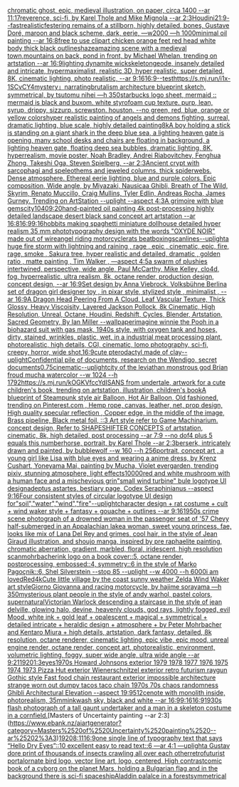 [chromatic ghost, epic, medieval illustration, on paper, circa 1400 --ar 11:17](https://www.ebank.nz/aiartgenerator?category=chromatic%2520ghost%2C%2520epic%2C%2520medieval%2520illustration%2C%2520on%2520paper%2C%2520circa%25201400%2520--ar%252011%3A17)[reverence, sci-fi, by Karel Thole and Mike Mignola --ar 2:3](https://www.ebank.nz/aiartgenerator?category=reverence%2C%2520sci-fi%2C%2520by%2520Karel%2520Thole%2520and%2520Mike%2520Mignola%2520--ar%25202%3A3)[Houdini](https://www.ebank.nz/aiartgenerator?category=Houdini)[21:9](https://www.ebank.nz/aiartgenerator?category=21%3A9)[--fast](https://www.ebank.nz/aiartgenerator?category=--fast)[realistic](https://www.ebank.nz/aiartgenerator?category=realistic)[festering remains of a stillborn, highly detailed, bones, Gustave Doré, maroon and black scheme, dark, eerie, —w2000 —h 1000](https://www.ebank.nz/aiartgenerator?category=festering%2520remains%2520of%2520a%2520stillborn%2C%2520highly%2520detailed%2C%2520bones%2C%2520Gustave%2520Dor%C3%A9%2C%2520maroon%2520and%2520black%2520scheme%2C%2520dark%2C%2520eerie%2C%2520%E2%80%94w2000%2520%E2%80%94h%25201000)[minimal oil painting --ar 16:8](https://www.ebank.nz/aiartgenerator?category=minimal%2520oil%2520painting%2520--ar%252016%3A8)[free to use clipart chicken orange feet red head white body thick black outlines](https://www.ebank.nz/aiartgenerator?category=free%2520to%2520use%2520clipart%2520chicken%2520orange%2520feet%2520red%2520head%2520white%2520body%2520thick%2520black%2520outlines)[haze](https://www.ebank.nz/aiartgenerator?category=haze)[amazing scene with a medieval town,mountains on back, pond in front, by Michael Whelan, trending on artstation --ar 16:9](https://www.ebank.nz/aiartgenerator?category=amazing%2520scene%2520with%2520a%2520medieval%2520town%2Cmountains%2520on%2520back%2C%2520pond%2520in%2520front%2C%2520by%2520Michael%2520Whelan%2C%2520trending%2520on%2520artstation%2520--ar%252016%3A9)[](https://www.ebank.nz/aiartgenerator?category=)[lighting dynamite wick](https://www.ebank.nz/aiartgenerator?category=lighting%2520dynamite%2520wick)[skeleton](https://www.ebank.nz/aiartgenerator?category=skeleton)[geode, insanely detailed and intricate, hypermaximalist, realistic 3D, hyper realistic, super detailed, 8K, cinematic lighting, photo realistic,  --ar 9:16](https://www.ebank.nz/aiartgenerator?category=geode%2C%2520insanely%2520detailed%2520and%2520intricate%2C%2520hypermaximalist%2C%2520realistic%25203D%2C%2520hyper%2520realistic%2C%2520super%2520detailed%2C%25208K%2C%2520cinematic%2520lighting%2C%2520photo%2520realistic%2C%2520%2520--ar%25209%3A16)[16:9](https://www.ebank.nz/aiartgenerator?category=16%3A9)[](https://www.ebank.nz/aiartgenerator?category=)[--test](https://www.ebank.nz/aiartgenerator?category=--test)[<https://s.mj.run/i1x-1SCvCY4>](https://www.ebank.nz/aiartgenerator?category=%3Chttps%3A//s.mj.run/i1x-1SCvCY4%3E)[mystery」](https://www.ebank.nz/aiartgenerator?category=mystery%E3%80%8D)[narrating](https://www.ebank.nz/aiartgenerator?category=narrating)[brutalism architecture blueprint sketch, symmetrical, by tsutomu nihei —h 350](https://www.ebank.nz/aiartgenerator?category=brutalism%2520architecture%2520blueprint%2520sketch%2C%2520symmetrical%2C%2520by%2520tsutomu%2520nihei%2520%E2%80%94h%2520350)[starbucks logo sheet, mermaid :: mermaid is black and buxom. white styrofoam cup texture. purp, lean, syrup, drippy, sizzurp. screwston. houston. --no green, red, blue, orange or yellow colors](https://www.ebank.nz/aiartgenerator?category=starbucks%2520logo%2520sheet%2C%2520mermaid%2520%3A%3A%2520mermaid%2520is%2520black%2520and%2520buxom.%2520white%2520styrofoam%2520cup%2520texture.%2520purp%2C%2520lean%2C%2520syrup%2C%2520drippy%2C%2520sizzurp.%2520screwston.%2520houston.%2520--no%2520green%2C%2520red%2C%2520blue%2C%2520orange%2520or%2520yellow%2520colors)[hyper realistic painting of angels and demons fighting, surreal, dramatic lighting, blue scale, highly detailed painting](https://www.ebank.nz/aiartgenerator?category=hyper%2520realistic%2520painting%2520of%2520angels%2520and%2520demons%2520fighting%2C%2520surreal%2C%2520dramatic%2520lighting%2C%2520blue%2520scale%2C%2520highly%2520detailed%2520painting)[8k](https://www.ebank.nz/aiartgenerator?category=8k)[A boy holding a stick is standing on a giant shark in the deep blue sea, a lighting heaven gate is opening, many school desks and chairs are floating in background, a lighting heaven gate, floating deep sea bubbles, dramatic lighting, 8K, hyperrealism, movie poster, Noah Bradley, Andrei Riabovitchev, Fenghua Zhong, Takeshi Oga, Steven Spielberg, --ar 2:3](https://www.ebank.nz/aiartgenerator?category=A%2520boy%2520holding%2520a%2520stick%2520is%2520standing%2520on%2520a%2520giant%2520shark%2520in%2520the%2520deep%2520blue%2520sea%2C%2520a%2520lighting%2520heaven%2520gate%2520is%2520opening%2C%2520many%2520school%2520desks%2520and%2520chairs%2520are%2520floating%2520in%2520background%2C%2520a%2520lighting%2520heaven%2520gate%2C%2520floating%2520deep%2520sea%2520bubbles%2C%2520dramatic%2520lighting%2C%25208K%2C%2520hyperrealism%2C%2520movie%2520poster%2C%2520Noah%2520Bradley%2C%2520Andrei%2520Riabovitchev%2C%2520Fenghua%2520Zhong%2C%2520Takeshi%2520Oga%2C%2520Steven%2520Spielberg%2C%2520--ar%25202%3A3)[Ancient crypt with sarcophagi and speleothems and jeweled columns, thick spiderwebs. Dense atmosphere. Ethereal eerie lighting, blue and purple colors. Epic composition, Wide angle, by Miyazaki, Nausicaa Ghibli, Breath of The Wild, Skyrim, Renato Muccillo, Craig Mullins, Tyler Edlin, Andreas Rocha, James Gurney. Trending on ArtStation --uplight  --aspect 4:3](https://www.ebank.nz/aiartgenerator?category=Ancient%2520crypt%2520with%2520sarcophagi%2520and%2520speleothems%2520and%2520jeweled%2520columns%2C%2520thick%2520spiderwebs.%2520Dense%2520atmosphere.%2520Ethereal%2520eerie%2520lighting%2C%2520blue%2520and%2520purple%2520colors.%2520Epic%2520composition%2C%2520Wide%2520angle%2C%2520by%2520Miyazaki%2C%2520Nausicaa%2520Ghibli%2C%2520Breath%2520of%2520The%2520Wild%2C%2520Skyrim%2C%2520Renato%2520Muccillo%2C%2520Craig%2520Mullins%2C%2520Tyler%2520Edlin%2C%2520Andreas%2520Rocha%2C%2520James%2520Gurney.%2520Trending%2520on%2520ArtStation%2520--uplight%2520%2520--aspect%25204%3A3)[A grimoire with blue gems](https://www.ebank.nz/aiartgenerator?category=A%2520grimoire%2520with%2520blue%2520gems)[city](https://www.ebank.nz/aiartgenerator?category=city)[1040](https://www.ebank.nz/aiartgenerator?category=1040)[9:20](https://www.ebank.nz/aiartgenerator?category=9%3A20)[hand-painted oil painting 4k post-processing highly detailed landscape desert black sand concept art artstation --ar 16:8](https://www.ebank.nz/aiartgenerator?category=hand-painted%2520oil%2520painting%25204k%2520post-processing%2520highly%2520detailed%2520landscape%2520desert%2520black%2520sand%2520concept%2520art%2520artstation%2520--ar%252016%3A8)[16:9](https://www.ebank.nz/aiartgenerator?category=16%3A9)[9:16](https://www.ebank.nz/aiartgenerator?category=9%3A16)[hobbits making spaghetti miniature dollhouse detailed hyper realism 35 mm photo](https://www.ebank.nz/aiartgenerator?category=hobbits%2520making%2520spaghetti%2520miniature%2520dollhouse%2520detailed%2520hyper%2520realism%252035%2520mm%2520photo)[typography design with the words "OXYDE NOIR" made out of wire](https://www.ebank.nz/aiartgenerator?category=typography%2520design%2520with%2520the%2520words%2520%22OXYDE%2520NOIR%22%2520made%2520out%2520of%2520wire)[angel riding motorcycle](https://www.ebank.nz/aiartgenerator?category=angel%2520riding%2520motorcycle)[rats beatboxing](https://www.ebank.nz/aiartgenerator?category=rats%2520beatboxing)[scanlines](https://www.ebank.nz/aiartgenerator?category=scanlines)[--uplight](https://www.ebank.nz/aiartgenerator?category=--uplight)[a huge fire storm with lightning and raining , rage , epic , cinematic, epic, fire, rage, smoke , Sakura tree, hyper realistic and detailed, dramatic , golden ratio , matte painting , Tim Walker , —aspect 4:5](https://www.ebank.nz/aiartgenerator?category=a%2520huge%2520fire%2520storm%2520with%2520lightning%2520and%2520raining%2520%2C%2520rage%2520%2C%2520epic%2520%2C%2520cinematic%2C%2520epic%2C%2520fire%2C%2520rage%2C%2520smoke%2520%2C%2520Sakura%2520tree%2C%2520hyper%2520realistic%2520and%2520detailed%2C%2520dramatic%2520%2C%2520golden%2520ratio%2520%2C%2520matte%2520painting%2520%2C%2520Tim%2520Walker%2520%2C%2520%E2%80%94aspect%25204%3A5)[a swarm of plushies intertwined, perspective, wide angle, Paul McCarthy, Mike Kelley, clo4d, fog, hyperrealistic, ultra realism, 8k, octane render, production design, concept design, --ar 16:9](https://www.ebank.nz/aiartgenerator?category=a%2520swarm%2520of%2520plushies%2520intertwined%2C%2520perspective%2C%2520wide%2520angle%2C%2520Paul%2520McCarthy%2C%2520Mike%2520Kelley%2C%2520clo4d%2C%2520fog%2C%2520hyperrealistic%2C%2520ultra%2520realism%2C%25208k%2C%2520octane%2520render%2C%2520production%2520design%2C%2520concept%2520design%2C%2520--ar%252016%3A9)[Set design by Anna Viebrock. Volksbühne Berlin](https://www.ebank.nz/aiartgenerator?category=Set%2520design%2520by%2520Anna%2520Viebrock.%2520Volksb%C3%BChne%2520Berlin)[a set of dragon girl designer toy , in pixar style, stylized style , minimalist , --ar 16:9](https://www.ebank.nz/aiartgenerator?category=a%2520set%2520of%2520dragon%2520girl%2520designer%2520toy%2520%2C%2520in%2520pixar%2520style%2C%2520stylized%2520style%2520%2C%2520minimalist%2520%2C%2520--ar%252016%3A9)[A Dragon Head Peering From A Cloud, Leaf Vascular Texture, Thick Glossy, Heavy Viscoisity, Layered Jackson Pollock, 8k Cinematic, High Resolution, Unreal, Octane, Houdini, Redshift, Cycles, Blender, Artstation, Sacred Geometry, By Ian Miller --wallpaper](https://www.ebank.nz/aiartgenerator?category=A%2520Dragon%2520Head%2520Peering%2520From%2520A%2520Cloud%2C%2520Leaf%2520Vascular%2520Texture%2C%2520Thick%2520Glossy%2C%2520Heavy%2520Viscoisity%2C%2520Layered%2520Jackson%2520Pollock%2C%25208k%2520Cinematic%2C%2520High%2520Resolution%2C%2520Unreal%2C%2520Octane%2C%2520Houdini%2C%2520Redshift%2C%2520Cycles%2C%2520Blender%2C%2520Artstation%2C%2520Sacred%2520Geometry%2C%2520By%2520Ian%2520Miller%2520--wallpaper)[imagine winnie the Pooh in a biohazard suit with gas mask, 1940s style, with oxygen tank and hoses, dirty, stained, wrinkles, plastic, wet, in a industrial meat processing plant, photorealistic, high details, CGI, cinematic, lomo photography, sci-fi, creepy, horror, wide shot,](https://www.ebank.nz/aiartgenerator?category=imagine%2520winnie%2520the%2520Pooh%2520in%2520a%2520biohazard%2520suit%2520with%2520gas%2520mask%2C%25201940s%2520style%2C%2520with%2520oxygen%2520tank%2520and%2520hoses%2C%2520dirty%2C%2520stained%2C%2520wrinkles%2C%2520plastic%2C%2520wet%2C%2520in%2520a%2520industrial%2520meat%2520processing%2520plant%2C%2520photorealistic%2C%2520high%2520details%2C%2520CGI%2C%2520cinematic%2C%2520lomo%2520photography%2C%2520sci-fi%2C%2520creepy%2C%2520horror%2C%2520wide%2520shot%2C)[16:9](https://www.ebank.nz/aiartgenerator?category=16%3A9)[cute pterodactyl,made of clay](https://www.ebank.nz/aiartgenerator?category=cute%2520pterodactyl%2Cmade%2520of%2520clay)[--uplight](https://www.ebank.nz/aiartgenerator?category=--uplight)[Confidential pile of documents, research on the Wendigo, secret documents](https://www.ebank.nz/aiartgenerator?category=Confidential%2520pile%2520of%2520documents%2C%2520research%2520on%2520the%2520Wendigo%2C%2520secret%2520documents)[0.75](https://www.ebank.nz/aiartgenerator?category=0.75)[cinematic](https://www.ebank.nz/aiartgenerator?category=cinematic)[--uplight](https://www.ebank.nz/aiartgenerator?category=--uplight)[city of the leviathan monstrous god Brian froud mucha watercolor --w 1024 --h 1792](https://www.ebank.nz/aiartgenerator?category=city%2520of%2520the%2520leviathan%2520monstrous%2520god%2520Brian%2520froud%2520mucha%2520watercolor%2520--w%25201024%2520--h%25201792)[<https://s.mj.run/kOGKVfccYdI>](https://www.ebank.nz/aiartgenerator?category=%3Chttps%3A//s.mj.run/kOGKVfccYdI%3E)[SANS from undertale, artwork for a cute children's book, trending on artstation, illustration, children's book](https://www.ebank.nz/aiartgenerator?category=SANS%2520from%2520undertale%2C%2520artwork%2520for%2520a%2520cute%2520children%27s%2520book%2C%2520trending%2520on%2520artstation%2C%2520illustration%2C%2520children%27s%2520book)[A blueprint of Steampunk style air Balloon,  Hot Air Balloon, Old fashioned, trending on Pinterest.com  , Hemp rope, canvas, leather, net, prop design, High quality specular reflection , Copper  edge, in the middle of the image, Brass pipeline,  Black metal foil,  ::3  Art style refer to Game Machinarium.  concept design, Refer to SHAPESHIFTER CONCEPTS  of artstation, cinematic,  8k, high detailed,  post processing    --ar 7:9   --no dof](https://www.ebank.nz/aiartgenerator?category=A%2520blueprint%2520of%2520Steampunk%2520style%2520air%2520Balloon%2C%2520%2520Hot%2520Air%2520Balloon%2C%2520Old%2520fashioned%2C%2520trending%2520on%2520Pinterest.com%2520%2520%2C%2520Hemp%2520rope%2C%2520canvas%2C%2520leather%2C%2520net%2C%2520prop%2520design%2C%2520High%2520quality%2520specular%2520reflection%2520%2C%2520Copper%2520%2520edge%2C%2520in%2520the%2520middle%2520of%2520the%2520image%2C%2520Brass%2520pipeline%2C%2520%2520Black%2520metal%2520foil%2C%2520%2520%3A%3A3%2520%2520Art%2520style%2520refer%2520to%2520Game%2520Machinarium.%2520%2520concept%2520design%2C%2520Refer%2520to%2520SHAPESHIFTER%2520CONCEPTS%2520%2520of%2520artstation%2C%2520cinematic%2C%2520%25208k%2C%2520high%2520detailed%2C%2520%2520post%2520processing%2520%2520%2520%2520--ar%25207%3A9%2520%2520%2520--no%2520dof)[4 plus 5 equals this number](https://www.ebank.nz/aiartgenerator?category=4%2520plus%25205%2520equals%2520this%2520number)[horse, portrait, by Karel Thole --ar 2:3](https://www.ebank.nz/aiartgenerator?category=horse%2C%2520portrait%2C%2520by%2520Karel%2520Thole%2520--ar%25202%3A3)[berserk, intricately drawn and painted, by bubblewolf --w 160 --h 256](https://www.ebank.nz/aiartgenerator?category=berserk%2C%2520intricately%2520drawn%2520and%2520painted%2C%2520by%2520bubblewolf%2520--w%2520160%2520--h%2520256)[portrait, concept art , a young girl like Lisa with blue eyes and wearing a anime dress, by Krenz Cushart, Yoneyama Mai, painting by Mucha, Violet evergarden, trending pixiv, stunning atmosphere, light effects](https://www.ebank.nz/aiartgenerator?category=portrait%2C%2520concept%2520art%2520%2C%2520a%2520young%2520girl%2520like%2520Lisa%2520with%2520blue%2520eyes%2520and%2520wearing%2520a%2520anime%2520dress%2C%2520by%2520Krenz%2520Cushart%2C%2520Yoneyama%2520Mai%2C%2520painting%2520by%2520Mucha%2C%2520Violet%2520evergarden%2C%2520trending%2520pixiv%2C%2520stunning%2520atmosphere%2C%2520light%2520effects)[10000](https://www.ebank.nz/aiartgenerator?category=10000)[red and white mushroom with a human face and a mischevious grin](https://www.ebank.nz/aiartgenerator?category=red%2520and%2520white%2520mushroom%2520with%2520a%2520human%2520face%2520and%2520a%2520mischevious%2520grin)["small wind turbine" bule logotype UI design](https://www.ebank.nz/aiartgenerator?category=%22small%2520wind%2520turbine%22%2520bule%2520logotype%2520UI%2520design)[adeptus astartes, bestiary page, Codex Seraphinianus --aspect 9:16](https://www.ebank.nz/aiartgenerator?category=adeptus%2520astartes%2C%2520bestiary%2520page%2C%2520Codex%2520Seraphinianus%2520--aspect%25209%3A16)[Four consistent styles of circular logotype UI design for"soil","water","wind","fire"](https://www.ebank.nz/aiartgenerator?category=Four%2520consistent%2520styles%2520of%2520circular%2520logotype%2520UI%2520design%2520for%22soil%22%2C%22water%22%2C%22wind%22%2C%22fire%22)[--uplight](https://www.ebank.nz/aiartgenerator?category=--uplight)[character design + rat costume + cult + wind waker style + fantasy + gouache + outlines --ar 9:16](https://www.ebank.nz/aiartgenerator?category=character%2520design%2520%2B%2520rat%2520costume%2520%2B%2520cult%2520%2B%2520wind%2520waker%2520style%2520%2B%2520fantasy%2520%2B%2520gouache%2520%2B%2520outlines%2520--ar%25209%3A16)[1950s crime scene photograph of a drowned woman in the passenger seat of '57 Chevy half-submerged in an Appalachian lake](https://www.ebank.nz/aiartgenerator?category=1950s%2520crime%2520scene%2520photograph%2520of%2520a%2520drowned%2520woman%2520in%2520the%2520passenger%2520seat%2520of%2520%2757%2520Chevy%2520half-submerged%2520in%2520an%2520Appalachian%2520lake)[a woman, sweet young princess, fae, looks like mix of Lana Del Rey and grimes, cool hair, in the style of Jean Giraud illustration, and shoujo manga, inspired by pre raphaelite painting, chromatic aberration, gradient, marbled, floral, iridescent, high resolution scan](https://www.ebank.nz/aiartgenerator?category=a%2520woman%2C%2520sweet%2520young%2520princess%2C%2520fae%2C%2520looks%2520like%2520mix%2520of%2520Lana%2520Del%2520Rey%2520and%2520grimes%2C%2520cool%2520hair%2C%2520in%2520the%2520style%2520of%2520Jean%2520Giraud%2520illustration%2C%2520and%2520shoujo%2520manga%2C%2520inspired%2520by%2520pre%2520raphaelite%2520painting%2C%2520chromatic%2520aberration%2C%2520gradient%2C%2520marbled%2C%2520floral%2C%2520iridescent%2C%2520high%2520resolution%2520scan)[mohrbacher](https://www.ebank.nz/aiartgenerator?category=mohrbacher)[ink logo on a book cover::5, octane render, postprocessing, embossed::4, symmetry::6 in the style of Marko Pagoçnik::6, Shel Silverstein --stop 85 --uplight --w 4000 --h 6000](https://www.ebank.nz/aiartgenerator?category=ink%2520logo%2520on%2520a%2520book%2520cover%3A%3A5%2C%2520octane%2520render%2C%2520postprocessing%2C%2520embossed%3A%3A4%2C%2520symmetry%3A%3A6%2520in%2520the%2520style%2520of%2520Marko%2520Pago%C3%A7nik%3A%3A6%2C%2520Shel%2520Silverstein%2520--stop%252085%2520--uplight%2520--w%25204000%2520--h%25206000)[i am loved](https://www.ebank.nz/aiartgenerator?category=i%2520am%2520loved)[Red](https://www.ebank.nz/aiartgenerator?category=Red)[4k](https://www.ebank.nz/aiartgenerator?category=4k)[Cute little village by the coast sunny weather Zelda Wind Waker art style](https://www.ebank.nz/aiartgenerator?category=Cute%2520little%2520village%2520by%2520the%2520coast%2520sunny%2520weather%2520Zelda%2520Wind%2520Waker%2520art%2520style)[Giorno Giovanna and racing motorcycle, by hajime sorayama —h 350](https://www.ebank.nz/aiartgenerator?category=Giorno%2520Giovanna%2520and%2520racing%2520motorcycle%2C%2520by%2520hajime%2520sorayama%2520%E2%80%94h%2520350)[mysterious plant people in the style of andy warhol, pastel colors, supernatural](https://www.ebank.nz/aiartgenerator?category=mysterious%2520plant%2520people%2520in%2520the%2520style%2520of%2520andy%2520warhol%2C%2520pastel%2520colors%2C%2520supernatural)[Victorian Warlock descending a staircase in the style of jean delville, glowing halo, devine, heavenly clouds, god rays, lightly fogged, evil Mood, white ink + gold leaf + opalescent + magical + symmetrical + detailed intricate + heraldic design + atmosphere + by Peter Mohrbacher and Kentaro Miura + high details, artstation, dark fantasy, detailed, 8k resolution, octane renderer, cinematic lighting, epic vibe, epic mood, unreal engine render, octane render, concept art, photorealistic, environment, volumetric lighting, foggy, super wide angle, ultra wide angle --ar 9:21](https://www.ebank.nz/aiartgenerator?category=Victorian%2520Warlock%2520descending%2520a%2520staircase%2520in%2520the%2520style%2520of%2520jean%2520delville%2C%2520glowing%2520halo%2C%2520devine%2C%2520heavenly%2520clouds%2C%2520god%2520rays%2C%2520lightly%2520fogged%2C%2520evil%2520Mood%2C%2520white%2520ink%2520%2B%2520gold%2520leaf%2520%2B%2520opalescent%2520%2B%2520magical%2520%2B%2520symmetrical%2520%2B%2520detailed%2520intricate%2520%2B%2520heraldic%2520design%2520%2B%2520atmosphere%2520%2B%2520by%2520Peter%2520Mohrbacher%2520and%2520Kentaro%2520Miura%2520%2B%2520high%2520details%2C%2520artstation%2C%2520dark%2520fantasy%2C%2520detailed%2C%25208k%2520resolution%2C%2520octane%2520renderer%2C%2520cinematic%2520lighting%2C%2520epic%2520vibe%2C%2520epic%2520mood%2C%2520unreal%2520engine%2520render%2C%2520octane%2520render%2C%2520concept%2520art%2C%2520photorealistic%2C%2520environment%2C%2520volumetric%2520lighting%2C%2520foggy%2C%2520super%2520wide%2520angle%2C%2520ultra%2520wide%2520angle%2520--ar%25209%3A21)[1920](https://www.ebank.nz/aiartgenerator?category=1920)[1:3](https://www.ebank.nz/aiartgenerator?category=1%3A3)[eyes](https://www.ebank.nz/aiartgenerator?category=eyes)[1970s Howard Johnsons exterior 1979 1978 1977 1976 1975 1974 1973 Pizza Hut exterior Wienerschnitzel exterior retro futurism raygun Gothic style Fast food chain restaurant exterior impossible architecture strange worn out dumpy tacos taco chain 1970s 70s chaos randomness Ghibli Architectural Elevation  --aspect 19:9](https://www.ebank.nz/aiartgenerator?category=1970s%2520Howard%2520Johnsons%2520exterior%25201979%25201978%25201977%25201976%25201975%25201974%25201973%2520Pizza%2520Hut%2520exterior%2520Wienerschnitzel%2520exterior%2520retro%2520futurism%2520raygun%2520Gothic%2520style%2520Fast%2520food%2520chain%2520restaurant%2520exterior%2520impossible%2520architecture%2520strange%2520worn%2520out%2520dumpy%2520tacos%2520taco%2520chain%25201970s%252070s%2520chaos%2520randomness%2520Ghibli%2520Architectural%2520Elevation%2520%2520--aspect%252019%3A9)[512](https://www.ebank.nz/aiartgenerator?category=512)[cenote with monolith inside, photorealism, 35mm](https://www.ebank.nz/aiartgenerator?category=cenote%2520with%2520monolith%2520inside%2C%2520photorealism%2C%252035mm)[inkwash sky, black and white --ar 16:9](https://www.ebank.nz/aiartgenerator?category=inkwash%2520sky%2C%2520black%2520and%2520white%2520--ar%252016%3A9)[9:16](https://www.ebank.nz/aiartgenerator?category=9%3A16)[16:9](https://www.ebank.nz/aiartgenerator?category=16%3A9)[1930s flash photograph of a tall gaunt undertaker and a man in a skeleton costume in a cornfield.](https://www.ebank.nz/aiartgenerator?category=1930s%2520flash%2520photograph%2520of%2520a%2520tall%2520gaunt%2520undertaker%2520and%2520a%2520man%2520in%2520a%2520skeleton%2520costume%2520in%2520a%2520cornfield.)[Masters of Uncertainty painting --ar 2:3](https://www.ebank.nz/aiartgenerator?category=Masters%2520of%2520Uncertainty%2520painting%2520--ar%25202%3A3)[1920](https://www.ebank.nz/aiartgenerator?category=1920)[8:11](https://www.ebank.nz/aiartgenerator?category=8%3A11)[16:9](https://www.ebank.nz/aiartgenerator?category=16%3A9)[one single line of typography text that says “Hello Dry Eyes”::10 excellent easy to read text::6  —ar 4:1 —uplight](https://www.ebank.nz/aiartgenerator?category=one%2520single%2520line%2520of%2520typography%2520text%2520that%2520says%2520%E2%80%9CHello%2520Dry%2520Eyes%E2%80%9D%3A%3A10%2520excellent%2520easy%2520to%2520read%2520text%3A%3A6%2520%2520%E2%80%94ar%25204%3A1%2520%E2%80%94uplight)[a Gustav dore print of thousands of insects crawling all over each other](https://www.ebank.nz/aiartgenerator?category=a%2520Gustav%2520dore%2520print%2520of%2520thousands%2520of%2520insects%2520crawling%2520all%2520over%2520each%2520other)[retrofuturist portal](https://www.ebank.nz/aiartgenerator?category=retrofuturist%2520portal)[ornate bird logo, vector line art, logo, centered, High contrast](https://www.ebank.nz/aiartgenerator?category=ornate%2520bird%2520logo%2C%2520vector%2520line%2520art%2C%2520logo%2C%2520centered%2C%2520High%2520contrast)[comic book of a cyborg on the planet Mars, holding a Bulgarian flag and in the background there is sci-fi spaceship](https://www.ebank.nz/aiartgenerator?category=comic%2520book%2520of%2520a%2520cyborg%2520on%2520the%2520planet%2520Mars%2C%2520holding%2520a%2520Bulgarian%2520flag%2520and%2520in%2520the%2520background%2520there%2520is%2520sci-fi%2520spaceship)[Aladdin palalce in a forest](https://www.ebank.nz/aiartgenerator?category=Aladdin%2520palalce%2520in%2520a%2520forest)[symmetrical](https://www.ebank.nz/aiartgenerator?category=symmetrical)